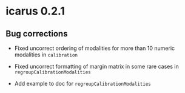 # icarus 0.2.1

## Bug corrections

* Fixed uncorrect ordering of modalities for more than 10 numeric modalities in `calibration`

* Fixed uncorrect formatting of margin matrix in some rare cases in `regroupCalibrationModalities`

* Add example to doc for `regroupCalibrationModalities`
